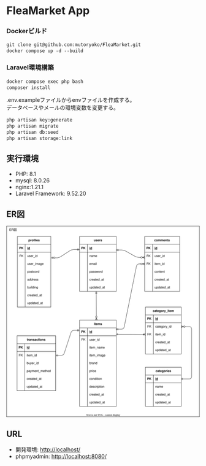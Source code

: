 # FleaMarket App

### Dockerビルド
  ```
  git clone git@github.com:mutoryoko/FleaMarket.git
  docker compose up -d --build
  ```

### Laravel環境構築
  ```
  docker compose exec php bash
  composer install
  ```
 .env.exampleファイルからenvファイルを作成する。<br />
 データベースやメールの環境変数を変更する。
  ```
  php artisan key:generate
  php artisan migrate
  php artisan db:seed
  php artisan storage:link
  ```

## 実行環境
<ul>
	<li>PHP: 8.1</li>
	<li>mysql: 8.0.26</li>
	<li>nginx:1.21.1</li>
	<li>Laravel Framework: 9.52.20</li>
</ul>

## ER図
![image](ER.drawio.svg)

## URL
<ul>
	<li>開発環境: <a href="http://localhost/">http://localhost/</a> </li>
	<li>phpmyadmin: <a href="http://localhost:8080">http://localhost:8080/</a> </li>
</ul>
